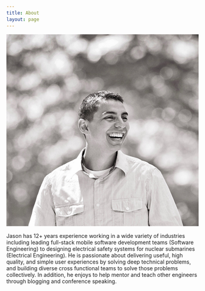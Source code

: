 ```yaml
---
title: About
layout: page
---
```

![Profile Image](/assets/images/profile2.jpg)

<p> Jason has 12+ years experience working in a wide variety of industries including leading full-stack mobile software development teams (Software Engineering) to designing electrical safety systems for nuclear submarines (Electrical Engineering). He is passionate about delivering useful, high quality, and simple user experiences by solving deep technical problems, and building diverse cross functional teams to solve those problems collectively. In addition, he enjoys to help mentor and teach other engineers through blogging and conference speaking.</p>
